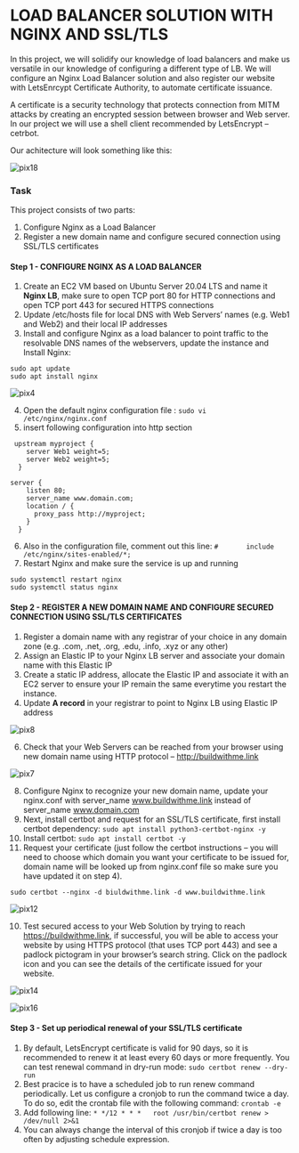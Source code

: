 # LOAD BALANCER SOLUTION WITH NGINX AND SSL/TLS

In this project, we will solidify our knowledge of load balancers and make us versatile in our knowledge of configuring a different type of LB. We will configure an Nginx Load Balancer solution and also register our website with LetsEnrcypt Certificate Authority, to automate certificate issuance. 

A certificate is a security technology that protects connection from MITM attacks by creating an encrypted session between browser and Web server. In our project we will use a shell client recommended by LetsEncrypt – cetrbot.

Our achitecture will look something like this:

![pix18](https://user-images.githubusercontent.com/74002629/184848922-0b777f13-bef5-4361-9a97-a3996c451f3e.PNG)

### Task 
This project consists of two parts:
1. Configure Nginx as a Load Balancer
2. Register a new domain name and configure secured connection using SSL/TLS certificates

#### Step 1 - CONFIGURE NGINX AS A LOAD BALANCER

1. Create an EC2 VM based on Ubuntu Server 20.04 LTS and name it **Nginx LB**, make sure to open TCP port 80 for HTTP connections and  
open TCP port 443 for secured HTTPS connections
2. Update /etc/hosts file for local DNS with Web Servers’ names (e.g. Web1 and Web2) and their local IP addresses
3. Install and configure Nginx as a load balancer to point traffic to the resolvable DNS names of the webservers, update the instance and Install Nginx:
```
sudo apt update
sudo apt install nginx
```
![pix4](https://user-images.githubusercontent.com/74002629/184851120-9fc08d7a-f638-4b85-b57d-6fdaa543fc50.PNG)

4. Open the default nginx configuration file : `sudo vi /etc/nginx/nginx.conf`
5. insert following configuration into http section
```
 upstream myproject {
    server Web1 weight=5;
    server Web2 weight=5;
  }

server {
    listen 80;
    server_name www.domain.com;
    location / {
      proxy_pass http://myproject;
    }
  }
```
6. Also in the configuration file, comment out this line:
`#       include /etc/nginx/sites-enabled/*;`
7. Restart Nginx and make sure the service is up and running
```
sudo systemctl restart nginx
sudo systemctl status nginx
```

#### Step 2 - REGISTER A NEW DOMAIN NAME AND CONFIGURE SECURED CONNECTION USING SSL/TLS CERTIFICATES

1. Register a domain name with any registrar of your choice in any domain zone (e.g. .com, .net, .org, .edu, .info, .xyz or any other)
2. Assign an Elastic IP to your Nginx LB server and associate your domain name with this Elastic IP
3. Create a static IP address, allocate the Elastic IP and associate it with an EC2 server to ensure your IP remain the same everytime you restart the instance.
4. Update **A record** in your registrar to point to Nginx LB using Elastic IP address

![pix8](https://user-images.githubusercontent.com/74002629/184852049-7edb350f-1061-4e95-b545-4ec159324986.PNG)

6. Check that your Web Servers can be reached from your browser using new domain name using HTTP protocol – http://buildwithme.link

![pix7](https://user-images.githubusercontent.com/74002629/184852273-381a3fdc-b150-4452-b01e-c062067456da.PNG)

8. Configure Nginx to recognize your new domain name, update your nginx.conf with server_name www.buildwithme.link instead of server_name www.domain.com
9. Next, install certbot and request for an SSL/TLS certificate, first install certbot dependency: `sudo apt install python3-certbot-nginx -y`
10. Install certbot: `sudo apt install certbot -y`
12. Request your certificate (just follow the certbot instructions – you will need to choose which domain you want your certificate to be issued for, domain name will be looked up from nginx.conf file so make sure you have updated it on step 4).
```
sudo certbot --nginx -d biuldwithme.link -d www.buildwithme.link
```
![pix12](https://user-images.githubusercontent.com/74002629/184856111-572b3705-6232-4b20-ae1a-c85534e8fb1a.PNG)

10. Test secured access to your Web Solution by trying to reach https://buildwithme.link, if successful, you will be able to access your website by using HTTPS protocol (that uses TCP port 443) and see a padlock pictogram in your browser’s search string. Click on the padlock icon and you can see the details of the certificate issued for your website.

![pix14](https://user-images.githubusercontent.com/74002629/184856345-02ba08bc-ac02-4ef4-a7a7-47949e29f58a.PNG)

![pix16](https://user-images.githubusercontent.com/74002629/184856437-3d34d4c2-f96a-4707-bc65-09226fb4d47f.PNG)

#### Step 3 - Set up periodical renewal of your SSL/TLS certificate

1. By default, LetsEncrypt certificate is valid for 90 days, so it is recommended to renew it at least every 60 days or more frequently. You can test renewal command in dry-run mode: `sudo certbot renew --dry-run`
2. Best pracice is to have a scheduled job to run renew command periodically. Let us configure a cronjob to run the command twice a day. To do so, edit the crontab file with the following command: `crontab -e`
3. Add following line: `* */12 * * *   root /usr/bin/certbot renew > /dev/null 2>&1`
4. You can always change the interval of this cronjob if twice a day is too often by adjusting schedule expression.
